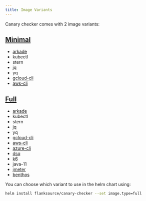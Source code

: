 ```yaml
---
title: Image Variants
---
```


Canary checker comes with 2 image variants:

## [Minimal](https://github.com/flanksource/canary-checker/blob/master/build/minimal/Dockerfile) 
* [arkade](https://github.com/alexellis/arkade)                
* kubectl                                                      
* stern                                                        
* jq                                                           
* yq                                                           
* [gcloud-cli](https://cloud.google.com/sdk/gcloud)            
* [aws-cli](https://aws.amazon.com/cli/)                       



## [Full](https://github.com/flanksource/canary-checker/blob/master/build/full/Dockerfile) 

* [arkade](https://github.com/alexellis/arkade)                
* kubectl                                                      
* stern                                                        
* jq                                                           
* yq                                                           
* [gcloud-cli](https://cloud.google.com/sdk/gcloud)            
* [aws-cli](https://aws.amazon.com/cli/)                       
* [azure-cli](https://learn.microsoft.com/en-us/cli/azure/)    
* [dsq](https://github.com/multiprocessio/dsq)                 
* [k6](https://github.com/grafana/k6)                          
* java-11                                                      
* [jmeter](https://jmeter.apache.org/)                         
* [benthos](https://benthos.dev)                               

You can choose which variant to use in the helm chart using:

```bash
helm install flanksource/canary-checker --set image.type=full
```



